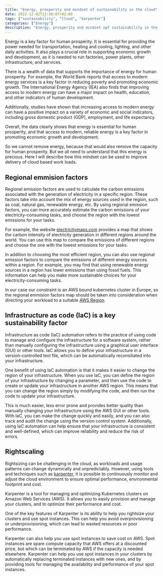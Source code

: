 ```yaml
---
title: "Energy, prosperity and mindset of sustainability in the cloud"
date: 2022-12-02T13:50:07+02:00
tags: ["sustainability", "Cloud", "karpenter"]
categories: ["Energy"]
description: "Energy, prosperity and mindset opf sustainability in the cloud"
---
```


Energy is a key factor for human prosperity. It is essential for providing the power needed for transportation, heating and cooling, lighting, and other daily activities. It also plays a crucial role in supporting economic growth and development, as it is needed to run factories, power plants, other infrastructure, and services.

There is a wealth of data that supports the importance of energy for human prosperity. For example, the World Bank reports that access to modern energy services is a key factor in reducing poverty and promoting economic growth. The International Energy Agency (IEA) also finds that improving access to modern energy can have a major impact on health, education, and other indicators of human development.

Additionally, studies have shown that increasing access to modern energy can have a positive impact on a variety of economic and social indicators, including gross domestic product (GDP), employment, and life expectancy.

Overall, the data clearly shows that energy is essential for human prosperity, and that access to modern, reliable energy is a key factor in promoting economic growth and development.

So we cannot remove energy, because that would also remove the capacity for human prosperity. But we all need to understand that this energy is precious. Here I will describe how this mindset can be used to improve delivery of cloud based work loads.


## Regional emmision factors

Regional emission factors are used to calculate the carbon emissions associated with the generation of electricity in a specific region. These factors take into account the mix of energy sources used in the region, such as coal, natural gas, renewable energy, etc. By using regional emission factors, you can more accurately estimate the carbon emissions of your electricity-consuming tasks, and choose the region with the lowest emissions for your tasks.

For example, the website [electricitymaps.com](https://electricitymaps.com) provides a map that shows the carbon intensity of electricity generation in different regions around the world. You can use this map to compare the emissions of different regions and choose the one with the lowest emissions for your tasks. 

In addition to choosing the most efficient region, you can also use regional emission factors to compare the emissions of different energy sources within a region. For example, you may find that using renewable energy sources in a region has lower emissions than using fossil fuels. This information can help you make more sustainable choices for your electricity-consuming tasks.

In our case our constraint is an AWS bound kubernetes cluster in Europe, so the regional emmision factors map should be taken into consideration when directing your workload to a suitable [AWS Region](https://aws.amazon.com/about-aws/global-infrastructure/regions_az/).

## Infrastructure as code (IaC) is a key sustainability factor

Infrastructure as code (IaC) automation refers to the practice of using code to manage and configure the infrastructure for a software system, rather than manually configuring the infrastructure using a graphical user interface (GUI) or other tools. IaC allows you to define your infrastructure in a version-controlled text file, which can be automatically reconsiliated into your infrastructure.

One benefit of using IaC automation is that it makes it easier to change the region of your infrastructure. When you use IaC, you can define the region of your infrastructure by changing a parameter, and then use the code to create or update your infrastructure in another AWS region. This means that you can change the region simply by modifying the code, and then run the code to update your infrastructure.

This is much easier, less error prone and provides better quality than manually changing your infrastructure using the AWS GUI or other tools. With IaC, you can make the change quickly and easily, and you can also track and audit the change using the version control system. Additionally, using IaC automation can help ensure that your infrastructure is consistent and well-defined, which can improve reliability and reduce the risk of errors.

## Rightscaling

Rightsizing can be challenging in the cloud, as workloads and usage patterns can change dynamically and unpredictably. However, using tools and techniques such as [karpenter](https://karpenter.sh/), it is possible to continuously monitor and adjust the cloud environment to ensure optimal performance, environmental footprint and cost.

Karpenter is a tool for managing and optimizing Kubernetes clusters on Amazon Web Services (AWS). It allows you to easily provision and manage your clusters, and to optimize their performance and cost.

One of the key features of Karpenter is its ability to help you rightsize your clusters and use spot instances. This can help you avoid overprovisioning or underprovisioning, which can lead to wasted resources or poor performance.

Karpenter can also help you use spot instances to save cost on AWS. Spot instances are spare compute capacity that AWS offers at a discounted price, but which can be terminated by AWS if the capacity is needed elsewhere. Karpenter can help you use spot instances in your clusters by automatically replacing terminated instances with new ones, and by providing tools for managing the availability and performance of your spot instances.

